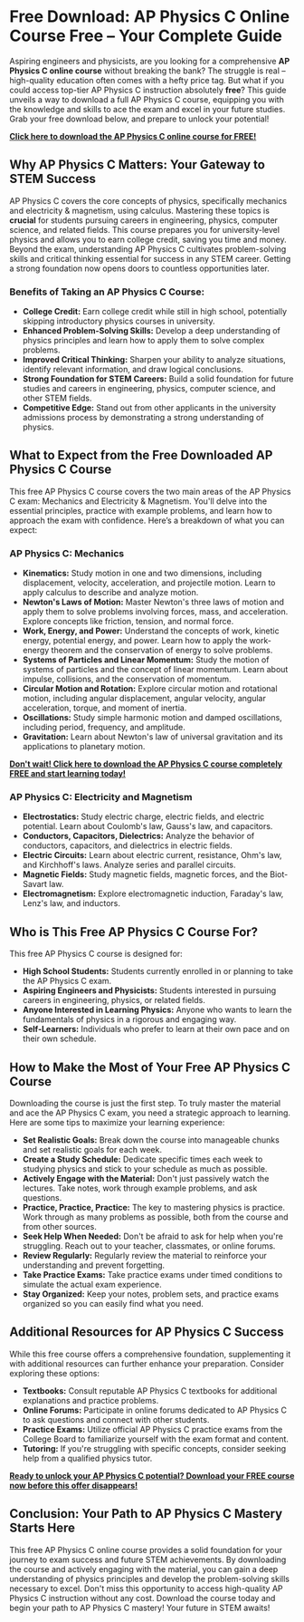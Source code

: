 # Free Download: AP Physics C Online Course Free – Your Complete Guide

Aspiring engineers and physicists, are you looking for a comprehensive **AP Physics C online course** without breaking the bank? The struggle is real – high-quality education often comes with a hefty price tag. But what if you could access top-tier AP Physics C instruction absolutely **free**? This guide unveils a way to download a full AP Physics C course, equipping you with the knowledge and skills to ace the exam and excel in your future studies. Grab your free download below, and prepare to unlock your potential!

[**Click here to download the AP Physics C online course for FREE!**](https://udemywork.com/ap-physics-c-online-course-free)

## Why AP Physics C Matters: Your Gateway to STEM Success

AP Physics C covers the core concepts of physics, specifically mechanics and electricity & magnetism, using calculus. Mastering these topics is **crucial** for students pursuing careers in engineering, physics, computer science, and related fields. This course prepares you for university-level physics and allows you to earn college credit, saving you time and money. Beyond the exam, understanding AP Physics C cultivates problem-solving skills and critical thinking essential for success in any STEM career. Getting a strong foundation now opens doors to countless opportunities later.

### Benefits of Taking an AP Physics C Course:

*   **College Credit:** Earn college credit while still in high school, potentially skipping introductory physics courses in university.
*   **Enhanced Problem-Solving Skills:** Develop a deep understanding of physics principles and learn how to apply them to solve complex problems.
*   **Improved Critical Thinking:** Sharpen your ability to analyze situations, identify relevant information, and draw logical conclusions.
*   **Strong Foundation for STEM Careers:** Build a solid foundation for future studies and careers in engineering, physics, computer science, and other STEM fields.
*   **Competitive Edge:** Stand out from other applicants in the university admissions process by demonstrating a strong understanding of physics.

## What to Expect from the Free Downloaded AP Physics C Course

This free AP Physics C course covers the two main areas of the AP Physics C exam: Mechanics and Electricity & Magnetism. You'll delve into the essential principles, practice with example problems, and learn how to approach the exam with confidence. Here’s a breakdown of what you can expect:

### AP Physics C: Mechanics

*   **Kinematics:** Study motion in one and two dimensions, including displacement, velocity, acceleration, and projectile motion. Learn to apply calculus to describe and analyze motion.
*   **Newton's Laws of Motion:** Master Newton's three laws of motion and apply them to solve problems involving forces, mass, and acceleration. Explore concepts like friction, tension, and normal force.
*   **Work, Energy, and Power:** Understand the concepts of work, kinetic energy, potential energy, and power. Learn how to apply the work-energy theorem and the conservation of energy to solve problems.
*   **Systems of Particles and Linear Momentum:** Study the motion of systems of particles and the concept of linear momentum. Learn about impulse, collisions, and the conservation of momentum.
*   **Circular Motion and Rotation:** Explore circular motion and rotational motion, including angular displacement, angular velocity, angular acceleration, torque, and moment of inertia.
*   **Oscillations:** Study simple harmonic motion and damped oscillations, including period, frequency, and amplitude.
*   **Gravitation:** Learn about Newton's law of universal gravitation and its applications to planetary motion.

[**Don't wait! Click here to download the AP Physics C course completely FREE and start learning today!**](https://udemywork.com/ap-physics-c-online-course-free)

### AP Physics C: Electricity and Magnetism

*   **Electrostatics:** Study electric charge, electric fields, and electric potential. Learn about Coulomb's law, Gauss's law, and capacitors.
*   **Conductors, Capacitors, Dielectrics:** Analyze the behavior of conductors, capacitors, and dielectrics in electric fields.
*   **Electric Circuits:** Learn about electric current, resistance, Ohm's law, and Kirchhoff's laws. Analyze series and parallel circuits.
*   **Magnetic Fields:** Study magnetic fields, magnetic forces, and the Biot-Savart law.
*   **Electromagnetism:** Explore electromagnetic induction, Faraday's law, Lenz's law, and inductors.

## Who is This Free AP Physics C Course For?

This free AP Physics C course is designed for:

*   **High School Students:** Students currently enrolled in or planning to take the AP Physics C exam.
*   **Aspiring Engineers and Physicists:** Students interested in pursuing careers in engineering, physics, or related fields.
*   **Anyone Interested in Learning Physics:** Anyone who wants to learn the fundamentals of physics in a rigorous and engaging way.
*   **Self-Learners:** Individuals who prefer to learn at their own pace and on their own schedule.

## How to Make the Most of Your Free AP Physics C Course

Downloading the course is just the first step. To truly master the material and ace the AP Physics C exam, you need a strategic approach to learning. Here are some tips to maximize your learning experience:

*   **Set Realistic Goals:** Break down the course into manageable chunks and set realistic goals for each week.
*   **Create a Study Schedule:** Dedicate specific times each week to studying physics and stick to your schedule as much as possible.
*   **Actively Engage with the Material:** Don't just passively watch the lectures. Take notes, work through example problems, and ask questions.
*   **Practice, Practice, Practice:** The key to mastering physics is practice. Work through as many problems as possible, both from the course and from other sources.
*   **Seek Help When Needed:** Don't be afraid to ask for help when you're struggling. Reach out to your teacher, classmates, or online forums.
*   **Review Regularly:** Regularly review the material to reinforce your understanding and prevent forgetting.
*   **Take Practice Exams:** Take practice exams under timed conditions to simulate the actual exam experience.
*   **Stay Organized:** Keep your notes, problem sets, and practice exams organized so you can easily find what you need.

## Additional Resources for AP Physics C Success

While this free course offers a comprehensive foundation, supplementing it with additional resources can further enhance your preparation. Consider exploring these options:

*   **Textbooks:** Consult reputable AP Physics C textbooks for additional explanations and practice problems.
*   **Online Forums:** Participate in online forums dedicated to AP Physics C to ask questions and connect with other students.
*   **Practice Exams:** Utilize official AP Physics C practice exams from the College Board to familiarize yourself with the exam format and content.
*   **Tutoring:** If you're struggling with specific concepts, consider seeking help from a qualified physics tutor.

[**Ready to unlock your AP Physics C potential? Download your FREE course now before this offer disappears!**](https://udemywork.com/ap-physics-c-online-course-free)

## Conclusion: Your Path to AP Physics C Mastery Starts Here

This free AP Physics C online course provides a solid foundation for your journey to exam success and future STEM achievements. By downloading the course and actively engaging with the material, you can gain a deep understanding of physics principles and develop the problem-solving skills necessary to excel. Don't miss this opportunity to access high-quality AP Physics C instruction without any cost. Download the course today and begin your path to AP Physics C mastery! Your future in STEM awaits!
